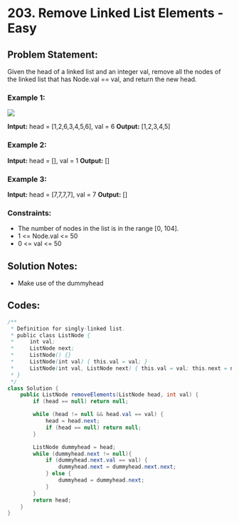 # 203. Remove Linked List Elements - Easy

## Problem Statement:
Given the head of a linked list and an integer val, remove all the nodes of the linked list that has Node.val == val, and return the new head.


### Example 1:
![](https://assets.leetcode.com/uploads/2021/03/06/removelinked-list.jpg)

**Intput:** head = [1,2,6,3,4,5,6], val = 6
**Output:** [1,2,3,4,5]

### Example 2:

**Intput:** head = [], val = 1
**Output:** []

### Example 3:

**Intput:** head = [7,7,7,7], val = 7
**Output:** []
 
### Constraints:

- The number of nodes in the list is in the range [0, 104].
- 1 <= Node.val <= 50
- 0 <= val <= 50

## Solution Notes:
- Make use of the dummyhead

## Codes:

```Java
/**
 * Definition for singly-linked list.
 * public class ListNode {
 *     int val;
 *     ListNode next;
 *     ListNode() {}
 *     ListNode(int val) { this.val = val; }
 *     ListNode(int val, ListNode next) { this.val = val; this.next = next; }
 * }
 */
class Solution {
    public ListNode removeElements(ListNode head, int val) {
        if (head == null) return null;

        while (head != null && head.val == val) {
            head = head.next;
            if (head == null) return null;
        }

        ListNode dummyhead = head;
        while (dummyhead.next != null){
            if (dummyhead.next.val == val) {
                dummyhead.next = dummyhead.next.next;
            } else {
                dummyhead = dummyhead.next;
            }
        }
        return head;
    }
}
```
